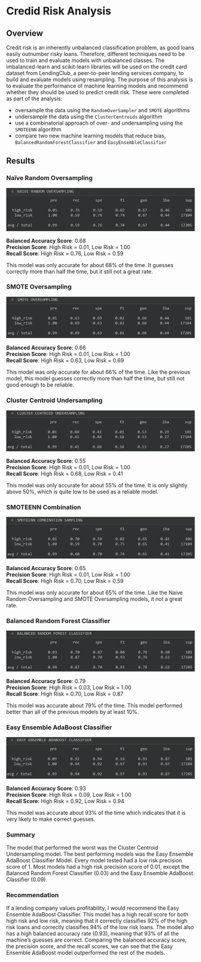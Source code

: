# Credid Risk Analysis

## Overview
Credit risk is an inherently unbalanced classification problem, as good loans easily outnumber risky loans. Therefore, different techniques need to be used to train and evaluate models with unbalanced classes. The imbalanced-learn and scikit-learn libraries will be used on the credit card dataset from LendingClub, a peer-to-peer lending services company, to build and evaluate models using resampling. The purpose of this analysis is to evaluate the performance of machine learning models and recommend whether they should be used to predict credit risk. These were completed as part of the analysis:

- oversample the data using the `RandomOverSampler` and `SMOTE` algorithms  
- undersample the data using the `ClusterCentroids` algorithm  
- use a combinatorial approach of over- and undersampling using the `SMOTEENN` algorithm  
- compare two new machine learning models that reduce bias, `BalancedRandomForestClassifier` and `EasyEnsembleClassifier`  

## Results
### Naïve Random Oversampling
<p align="center"><img src="resources/nr.png"></p>

**Balanced Accuracy Score**: 0.68  
**Precision Score**: High Risk = 0.01, Low Risk = 1.00  
**Recall Score**: High Risk = 0.76, Low Risk = 0.59

This model was only accurate for about 68% of the time. It guesses correctly more than half the time, but it still not a great rate.


### SMOTE Oversampling
<p align="center"><img src="resources/smote.png"></p>

**Balanced Accuracy Score**: 0.66  
**Precision Score**: High Risk = 0.01, Low Risk = 1.00  
**Recall Score**: High Risk = 0.63, Low Risk = 0.69

This model was only accurate for about 66% of the time. Like the previous model, this model guesses correctly more than half the time, but still not good enough to be reliable.


### Cluster Centroid Undersampling
<p align="center"><img src="resources/cc.png"></p>

**Balanced Accuracy Score**: 0.55  
**Precision Score**: High Risk = 0.01, Low Risk = 1.00  
**Recall Score**: High Risk = 0.68, Low Risk = 0.41

This model was only accurate for about 55% of the time. It is only slightly above 50%, which is quite low to be used as a reliable model.


### SMOTEENN Combination
<p align="center"><img src="resources/smoteenn.png"></p>

**Balanced Accuracy Score**: 0.65  
**Precision Score**: High Risk = 0.01, Low Risk = 1.00  
**Recall Score**: High Risk = 0.70, Low Risk = 0.59

This model was only accurate for about 65% of the time. Like the Naive Random Oversampling and SMOTE Oversampling models, it not a great rate.


### Balanced Random Forest Classifier
<p align="center"><img src="resources/brf.png"></p>

**Balanced Accuracy Score**: 0.79  
**Precision Score**: High Risk = 0.03, Low Risk = 1.00  
**Recall Score**: High Risk = 0.70, Low Risk = 0.87

This model was accurate about 79% of the time. This model performed better than all of the previous models by at least 10%. 


### Easy Ensemble AdaBoost Classifier
<p align="center"><img src="resources/ee.png"></p>

**Balanced Accuracy Score**: 0.93  
**Precision Score**: High Risk = 0.09, Low Risk = 1.00  
**Recall Score**: High Risk = 0.92, Low Risk = 0.94

This model was accurate about 93% of the time which indicates that it is very likely to make correct guesses.


### Summary
The model that performed the worst was the Cluster Centroid Undersampling model. The best performing models was the Easy Ensemble AdaBoost Classifier Model. Every model tested had a low risk precision score of 1. Most models had a high risk precision score of 0.01, except the Balanced Random Forest Classifier (0.03) and the Easy Ensemble AdaBoost Classifier (0.09). 

### Recommendation
If a lending company values profitability, I would recommend the Easy Ensemble AdaBoost Classifier. This model has a high recall score for both high risk and low risk, meaning that it correctly classifies 92% of the high risk loans and correctly classifies 94% of the low risk loans. The model also has a high balanced accuracy rate (0.93), meaning that 93% of all the machine’s guesses are correct. Comparing the balanced accuracy score, the precision score, and the recall scores, we can see that the Easy Ensemble AdaBoost model outperformed the rest of the models.
